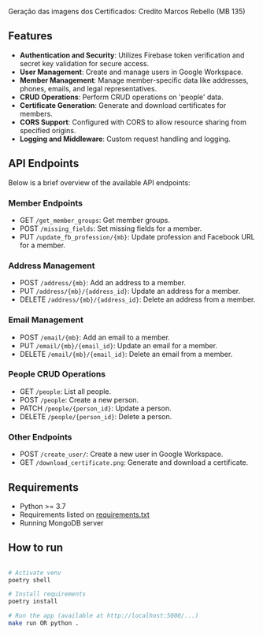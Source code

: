 Geração das imagens dos Certificados: Credito Marcos Rebello (MB 135)

## Features
- **Authentication and Security**: Utilizes Firebase token verification and secret key validation for secure access.
- **User Management**: Create and manage users in Google Workspace.
- **Member Management**: Manage member-specific data like addresses, phones, emails, and legal representatives.
- **CRUD Operations**: Perform CRUD operations on 'people' data.
- **Certificate Generation**: Generate and download certificates for members.
- **CORS Support**: Configured with CORS to allow resource sharing from specified origins.
- **Logging and Middleware**: Custom request handling and logging.


## API Endpoints
Below is a brief overview of the available API endpoints:

### Member Endpoints
- GET `/get_member_groups`: Get member groups.
- POST `/missing_fields`: Set missing fields for a member.
- PUT `/update_fb_profession/{mb}`: Update profession and Facebook URL for a member.

### Address Management
- POST `/address/{mb}`: Add an address to a member.
- PUT `/address/{mb}/{address_id}`: Update an address for a member.
- DELETE `/address/{mb}/{address_id}`: Delete an address from a member.

### Email Management
- POST `/email/{mb}`: Add an email to a member.
- PUT `/email/{mb}/{email_id}`: Update an email for a member.
- DELETE `/email/{mb}/{email_id}`: Delete an email from a member.

### People CRUD Operations
- GET `/people`: List all people.
- POST `/people`: Create a new person.
- PATCH `/people/{person_id}`: Update a person.
- DELETE `/people/{person_id}`: Delete a person.

### Other Endpoints
- POST `/create_user/`: Create a new user in Google Workspace.
- GET `/download_certificate.png`: Generate and download a certificate.



## Requirements

- Python >= 3.7
- Requirements listed on [requirements.txt](requirements.txt)
- Running MongoDB server

## How to run

```bash

# Activate venv
poetry shell

# Install requirements
poetry install

# Run the app (available at http://localhost:5000/...)
make run OR python .

```
